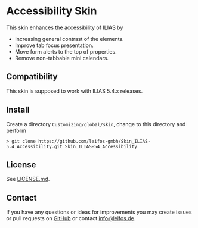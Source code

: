 # Accessibility Skin

This skin enhances the accessibility of ILIAS by
- Increasing general contrast of the elements.
- Improve tab focus presentation.
- Move form alerts to the top of properties.
- Remove non-tabbable mini calendars.

## Compatibility

This skin is supposed to work with ILIAS 5.4.x releases.

## Install

Create a directory `Customizing/global/skin`, change to this directory and perform
```
> git clone https://github.com/leifos-gmbh/Skin_ILIAS-5.4_Accessibility.git Skin_ILIAS-54_Accessibility
```

## License

See [LICENSE.md](./LICENSE.md).

## Contact

If you have any questions or ideas for improvements you may create issues or pull requests on [GitHub](https://github.com/leifos-gmbh/Skin_ILIAS-5.4_Accessibility) or contact info@leifos.de.